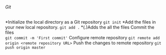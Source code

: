 ###### Git
*Initialize the local directory as a Git repository
`git init` 
*Add the files in your new local repository. 
`git add .` *(.)Adds the all the files
Commit the files  
`git commit -m 'First commit'` 
Configure remote repository 
`git remote add origin <remote repository URL>` 
Push the changes to remote repository 
`git push origin master` 
